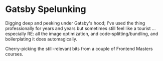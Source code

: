 # Gatsby Spelunking

Digging deep and peeking under Gatsby's hood; I've used the thing professionally for years and years but sometimes still feel like a tourist ... especially RE: all the image optimization, and code-splitting/bundling, and boilerplating it does automagically.

Cherry-picking the still-relevant bits from a couple of Frontend Masters courses.

